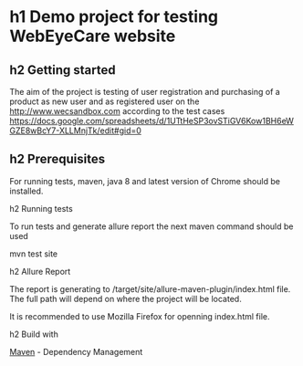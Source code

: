 h1 Demo project for testing WebEyeCare website
==============================
h2 Getting started
-------------------------------
The aim of the project is testing of user registration and purchasing of a product as new user 
and as registered user on the http://www.wecsandbox.com according to the test cases
https://docs.google.com/spreadsheets/d/1UTtHeSP3ovSTiGV6Kow1BH6eWGZE8wBcY7-XLLMnjTk/edit#gid=0

h2 Prerequisites
----------------------------
For running tests, maven, java 8 and latest version of Chrome should be installed.

h2 Running tests

To run tests and generate allure report the next maven command should be used 

mvn test site

h2 Allure Report

The report is generating to /target/site/allure-maven-plugin/index.html file. The full path will depend on where 
the project will be located.

It is recommended to use Mozilla Firefox for openning index.html file.

h2 Build with

[Maven](https://maven.apache.org/) - Dependency Management
